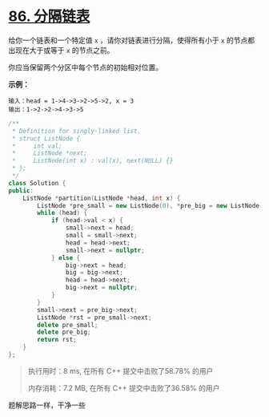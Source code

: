 # [86. 分隔链表](https://leetcode-cn.com/problems/partition-list/)

给你一个链表和一个特定值 `x` ，请你对链表进行分隔，使得所有小于 `x` 的节点都出现在大于或等于 `x` 的节点之前。

你应当保留两个分区中每个节点的初始相对位置。

 

**示例：**

```
输入：head = 1->4->3->2->5->2, x = 3
输出：1->2->2->4->3->5
```

```c++
/**
 * Definition for singly-linked list.
 * struct ListNode {
 *     int val;
 *     ListNode *next;
 *     ListNode(int x) : val(x), next(NULL) {}
 * };
 */
class Solution {
public:
    ListNode *partition(ListNode *head, int x) {
        ListNode *pre_small = new ListNode(0), *pre_big = new ListNode(0), *small = pre_small, *big = pre_big;
        while (head) {
            if (head->val < x) {
                small->next = head;
                small = small->next;
                head = head->next;
                small->next = nullptr;
            } else {
                big->next = head;
                big = big->next;
                head = head->next;
                big->next = nullptr;
            }
        }
        small->next = pre_big->next;
        ListNode *rst = pre_small->next;
        delete pre_small;
        delete pre_big;
        return rst;
    }
};
```

> 执行用时：8 ms, 在所有 C++ 提交中击败了58.78% 的用户
>
> 内存消耗：7.2 MB, 在所有 C++ 提交中击败了36.58% 的用户

题解思路一样，干净一些
